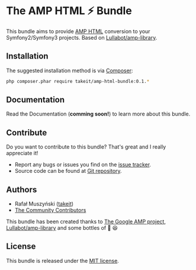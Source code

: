 The AMP HTML ⚡ Bundle
======================

This bundle aims to provide [AMP HTML](https://www.ampproject.org) conversion to your Symfony2/Symfony3 projects. Based on [Lullabot/amp-library](https://github.com/Lullabot/amp-library).

Installation
------------

The suggested installation method is via [Composer](https://getcomposer.org/):

```bash
php composer.phar require takeit/amp-html-bundle:0.1.*
```

Documentation
-------------

Read the Documentation (**comming soon!**) to learn more about this bundle.

Contribute
----------

Do you want to contribute to this bundle? That's great and I really appreciate it!

* Report any bugs or issues you find on the [issue tracker].
* Source code can be found at [Git repository].

Authors
-------

* Rafał Muszyński ([takeit])
* [The Community Contributors]

This bundle has been created thanks to [The Google AMP project](https://www.ampproject.org), 
[Lullabot/amp-library](https://github.com/Lullabot/amp-library) and some bottles of :beer: :laughing:

License
-------

This bundle is released under the [MIT license].

[takeit]: https://github.com/takeit
[The Community Contributors]: https://github.com/takeit/AmpHtmlBundle/graphs/contributors
[issue tracker]: https://github.com/takeit/AmpHtmlBundle/issues/issues
[Git repository]: https://github.com/takeit/AmpHtmlBundle
[MIT license]: LICENSE
